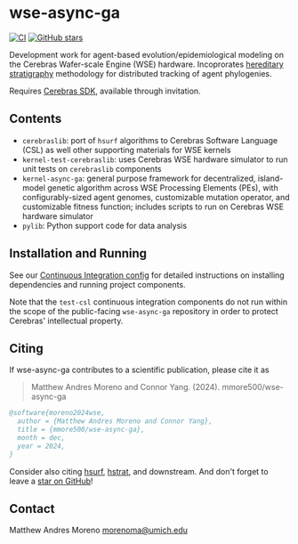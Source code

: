 # wse-async-ga

[![CI](https://github.com/mmore500/wse-async-ga/actions/workflows/ci.yaml/badge.svg)](https://github.com/mmore500/wse-async-ga/actions/workflows/ci.yaml)
[![GitHub stars](https://img.shields.io/github/stars/mmore500/wse-async-ga.svg?style=flat-square&logo=github&label=Stars&logoColor=white)](https://github.com/mmore500/wse-async-ga)

Development work for agent-based evolution/epidemiological modeling on the Cerebras Wafer-scale Engine (WSE) hardware.
Incoprorates [hereditary stratigraphy](https://github.com/mmore500/hstrat) methodology for distributed tracking of agent phylogenies.

Requires [Cerebras SDK](https://www.cerebras.net/developers/sdk-request/), available through invitation.

## Contents

- `cerebraslib`: port of `hsurf` algorithms to Cerebras Software Language (CSL) as well other supporting materials for WSE kernels
- `kernel-test-cerebraslib`: uses Cerebras WSE hardware simulator to run unit tests on `cerebraslib` components
- `kernel-async-ga`: general purpose framework for decentralized, island-model genetic algorithm across WSE Processing Elements (PEs), with configurably-sized agent genomes, customizable mutation operator, and customizable fitness function; includes scripts to run on Cerebras WSE hardware simulator
- `pylib`: Python support code for data analysis

## Installation and Running

See our [Continuous Integration config](https://github.com/mmore500/wse-async-ga/blob/master/.github/workflows/ci.yaml) for detailed instructions on installing dependencies and running project components.

Note that the `test-csl` continuous integration components do not run within the scope of the public-facing `wse-async-ga` repository in order to protect Cerebras' intellectual property.

## Citing

If wse-async-ga contributes to a scientific publication, please cite it as

> Matthew Andres Moreno and Connor Yang. (2024). mmore500/wse-async-ga

```bibtex
@software{moreno2024wse,
  author = {Matthew Andres Moreno and Connor Yang},
  title = {mmore500/wse-async-ga},
  month = dec,
  year = 2024,
}
```

Consider also citing [hsurf](https://github.com/mmore500/hstrat-surface-concept/blob/master/README.md#citing), [hstrat](https://hstrat.readthedocs.io/en/stable/citing.html), and downstream.
And don't forget to leave a [star on GitHub](https://github.com/mmore500/pecking/stargazers)!

## Contact

Matthew Andres Moreno
<morenoma@umich.edu>
